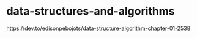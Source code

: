 # data-structures-and-algorithms
https://dev.to/edisonpebojots/data-structure-algorithm-chapter-01-2538
